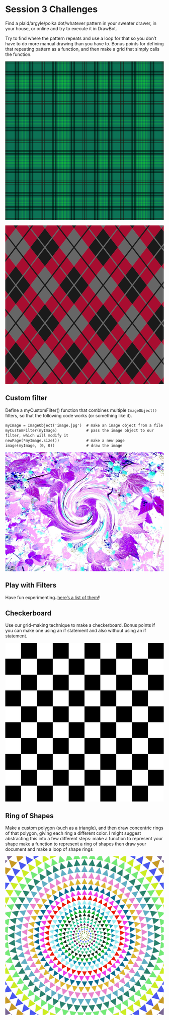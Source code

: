 # Session 3 Challenges

Find a plaid/argyle/polka dot/whatever pattern in your sweater drawer, in your house, or online and try to execute it in DrawBot.

Try to find where the pattern repeats and use a loop for that so you don’t have to do more manual drawing than you have to. Bonus points for defining that repeating pattern as a function, and then make a grid that simply calls the function.

![Plaid](pattern-example-plaid.png)

![Argyle](pattern-example-argyle.png)

## Custom filter

Define a myCustomFilter() function that combines multiple `ImageObject()` filters, so that the following code works (or something like it).
```
myImage = ImageObject('image.jpg')  # make an image object from a file
myCustomFilter(myImage)             # pass the image object to our filter, which will modify it
newPage(*myImage.size())            # make a new page
image(myImage, (0, 0))              # draw the image
```

![Custom filter](customFilterFunction.jpg)

## Play with Filters

Have fun experimenting..[here’s a list of them!](https://www.drawbot.com/content/image/imageObject.html#imageobject)!


## Checkerboard

Use our grid-making technique to make a checkerboard. Bonus points if  you can make one using an if statement and also without using an if statement.

![checkerboard](checkerboard.png)

## Ring of Shapes

Make a custom polygon (such as a triangle), and then draw concentric rings of that polygon, giving each ring a different color. I might suggest abstracting this into a few different steps:
make a function to represent your shape
make a function to represent a ring of shapes
then draw your document and make a loop of shape rings

![ring of shapes](ringOfShapes.png)